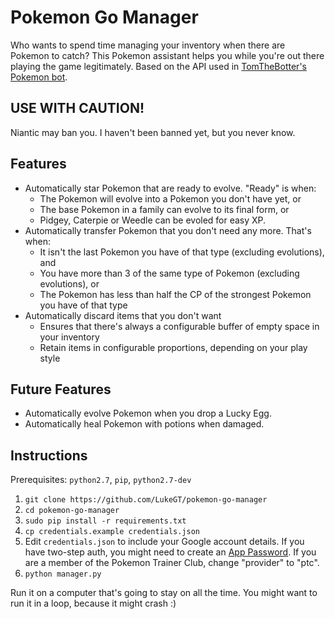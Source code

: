 # Pokemon Go Manager

Who wants to spend time managing your inventory when there are Pokemon to catch?
This Pokemon assistant helps you while you're out there playing the game legitimately.
Based on the API used in [TomTheBotter's Pokemon bot](https://github.com/TomTheBotter/Pokemon-Go-Bot-Working-Hack-API).

## USE WITH CAUTION! 

Niantic may ban you. I haven't been banned yet, but you never know.

## Features

* Automatically star Pokemon that are ready to evolve. "Ready" is when:
    * The Pokemon will evolve into a Pokemon you don't have yet, or
    * The base Pokemon in a family can evolve to its final form, or
    * Pidgey, Caterpie or Weedle can be evoled for easy XP.
* Automatically transfer Pokemon that you don't need any more. That's when:
    * It isn't the last Pokemon you have of that type (excluding evolutions), and
    * You have more than 3 of the same type of Pokemon (excluding evolutions), or
    * The Pokemon has less than half the CP of the strongest Pokemon you have of that type
* Automatically discard items that you don't want
    * Ensures that there's always a configurable buffer of empty space in your inventory
    * Retain items in configurable proportions, depending on your play style

## Future Features

* Automatically evolve Pokemon when you drop a Lucky Egg.
* Automatically heal Pokemon with potions when damaged.

## Instructions

Prerequisites: `python2.7`, `pip`, `python2.7-dev`

1. `git clone https://github.com/LukeGT/pokemon-go-manager`
2. `cd pokemon-go-manager`
3. `sudo pip install -r requirements.txt`
4. `cp credentials.example credentials.json`
5. Edit `credentials.json` to include your Google account details. If you have two-step auth, you might need to create an [App Password](https://security.google.com/settings/security/apppasswords). If you are a member of the Pokemon Trainer Club, change "provider" to "ptc".
6. `python manager.py`

Run it on a computer that's going to stay on all the time. You might want to run it in a loop, because it might crash :)

